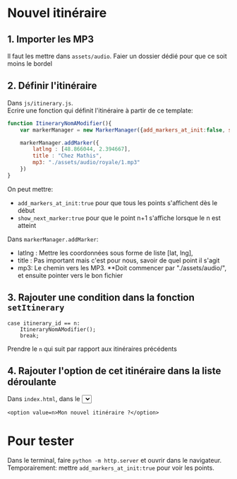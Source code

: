 # Nouvel itinéraire

## 1. Importer les MP3

Il faut les mettre dans `assets/audio`. Faier un dossier dédié pour que ce soit moins le bordel

## 2. Définir l'itinéraire

Dans `js/itinerary.js`.  
Ecrire une fonction qui définit l'itinéraire à partir de ce template:

```js
function ItineraryNomAModifier(){
    var markerManager = new MarkerManager({add_markers_at_init:false, show_next_marker:false});

    markerManager.addMarker({
        latlng : [48.866044, 2.394667],
        title : "Chez Mathis",
        mp3: "./assets/audio/royale/1.mp3"
    })
}
```

On peut mettre:
* `add_markers_at_init:true` pour que tous les points s'affichent dès le début 
* `show_next_marker:true` pour que le point n+1 s'affiche lorsque le n est atteint  

Dans `markerManager.addMarker`:
* latlng : Mettre les coordonnées sous forme de liste [lat, lng],
* title : Pas important mais c'est pour nous, savoir de quel point il s'agit
* mp3: Le chemin vers les MP3. **Doit commencer par "./assets/audio/", et ensuite pointer vers le bon fichier

## 3. Rajouter une condition dans la fonction `setItinerary`

```
case itinerary_id == n:
    ItineraryNomAModifier();
    break;
```

Prendre le `n` qui suit par rapport aux itinéraires précédents

## 4. Rajouter l'option de cet itinéraire dans la liste déroulante

Dans `index.html`, dans le <select> qui commence à la ligne 25:

`<option value=n>Mon nouvel itinéraire ?</option>`

# Pour tester

Dans le terminal, faire `python -m http.server` et ouvrir dans le navigateur. Temporairement: mettre `add_markers_at_init:true` pour voir les points.
